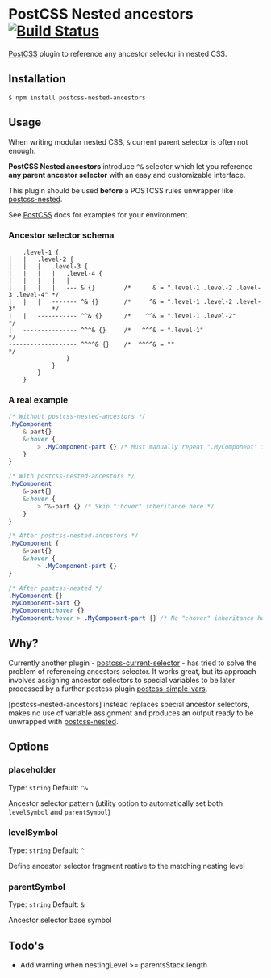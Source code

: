 # PostCSS Nested ancestors [![Build Status][ci-img]][ci]

[PostCSS] plugin to reference any ancestor selector in nested CSS.

[PostCSS]:                      https://github.com/postcss/postcss
[ci-img]:                       https://travis-ci.org/toomuchdesign/postcss-nested-ancestors.svg
[ci]:                           https://travis-ci.org/toomuchdesign/postcss-nested-ancestors
[postcss-current-selector]:     https://github.com/komlev/postcss-current-selector
[postcss-nested]:               https://github.com/postcss/postcss-nested
[postcss-simple-vars]:          https://github.com/postcss/postcss-simple-vars

## Installation

```console
$ npm install postcss-nested-ancestors
```

## Usage
When writing modular nested CSS, `&` current parent selector is often not enough.

**PostCSS Nested ancestors** introduce `^&` selector which let you reference **any parent ancestor selector** with an easy and customizable interface.

This plugin should be used **before** a POSTCSS rules unwrapper like [postcss-nested].

See [PostCSS] docs for examples for your environment.

### Ancestor selector schema

```
    .level-1 {
|   |   .level-2 {
|   |   |   .level-3 {
|   |   |   |   .level-4 {
|   |   |   |   |
|   |   |   |   --- & {}        /*      & = ".level-1 .level-2 .level-3 .level-4" */
|   |   |   ------- ^& {}       /*     ^& = ".level-1 .level-2 .level-3"          */
|   |   ----------- ^^& {}      /*    ^^& = ".level-1 .level-2"                   */
|   --------------- ^^^& {}     /*   ^^^& = ".level-1"                            */
------------------- ^^^^& {}    /*  ^^^^& = ""                                    */
                }
            }
        }
    }
```

### A real example

```css
/* Without postcss-nested-ancestors */
.MyComponent
    &-part{}
    &:hover {
        > .MyComponent-part {} /* Must manually repeat ".MyComponent" for each child */
    }
}

/* With postcss-nested-ancestors */
.MyComponent
    &-part{}
    &:hover {
        > ^&-part {} /* Skip ":hover" inheritance here */
    }
}

/* After postcss-nested-ancestors */
.MyComponent {
    &-part{}
    &:hover {
        > .MyComponent-part {}
}

/* After postcss-nested */
.MyComponent {}
.MyComponent-part {}
.MyComponent:hover {}
.MyComponent:hover > .MyComponent-part {} /* No ":hover" inheritance here! */

```

## Why?
Currently another plugin - [postcss-current-selector] - has tried to solve the problem of referencing ancestors selector. It works great, but its approach involves assigning ancestor selectors to special variables to be later processed by a further postcss plugin [postcss-simple-vars].

[postcss-nested-ancestors] instead replaces special ancestor selectors, makes no use of variable assignment and produces an output ready to be unwrapped with [postcss-nested].

## Options

### placeholder

Type: `string`
Default: `^&`

Ancestor selector pattern (utility option to automatically set both `levelSymbol` and `parentSymbol`)

### levelSymbol

Type: `string`
Default: `^`

Define ancestor selector fragment reative to the matching nesting level

### parentSymbol

Type: `string`
Default: `&`

Ancestor selector base symbol

## Todo's
- Add warning when nestingLevel >= parentsStack.length
